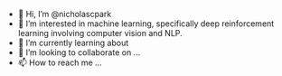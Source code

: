 - 👋 Hi, I’m @nicholascpark
- 👀 I’m interested in machine learning, specifically deep reinforcement learning involving computer vision and NLP. 
- 🌱 I’m currently learning about
- 💞️ I’m looking to collaborate on ...
- 📫 How to reach me ...

<!---
nicholascpark/nicholascpark is a ✨ special ✨ repository because its `README.md` (this file) appears on your GitHub profile.
You can click the Preview link to take a look at your changes.
--->
